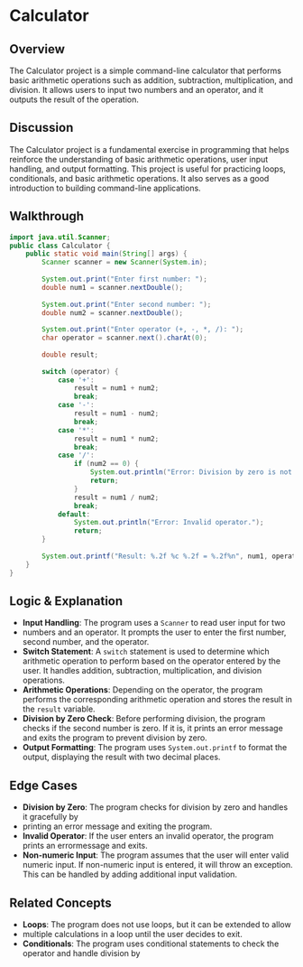 # Calculator
## Overview
The Calculator project is a simple command-line calculator that performs basic arithmetic operations such as addition, subtraction, multiplication, and division. It allows users to input two numbers and an operator, and it outputs the result of the operation.
## Discussion
The Calculator project is a fundamental exercise in programming that helps reinforce the understanding of basic arithmetic operations, user input handling, and output formatting. This project is useful for practicing loops, conditionals, and basic arithmetic operations. It also serves as a good introduction to building command-line applications.
## Walkthrough
```java
import java.util.Scanner;
public class Calculator {
    public static void main(String[] args) {
        Scanner scanner = new Scanner(System.in);
        
        System.out.print("Enter first number: ");
        double num1 = scanner.nextDouble();
        
        System.out.print("Enter second number: ");
        double num2 = scanner.nextDouble();
        
        System.out.print("Enter operator (+, -, *, /): ");
        char operator = scanner.next().charAt(0);
        
        double result;
        
        switch (operator) {
            case '+':
                result = num1 + num2;
                break;
            case '-':
                result = num1 - num2;
                break;
            case '*':
                result = num1 * num2;
                break;
            case '/':
                if (num2 == 0) {
                    System.out.println("Error: Division by zero is not allowed.");
                    return;
                }
                result = num1 / num2;
                break;
            default:
                System.out.println("Error: Invalid operator.");
                return;
        }
        
        System.out.printf("Result: %.2f %c %.2f = %.2f%n", num1, operator, num2, result);
    }
}
```
## Logic & Explanation
- **Input Handling**: The program uses a `Scanner` to read user input for two
- numbers and an operator. It prompts the user to enter the first number, second number, and the operator.
- **Switch Statement**: A `switch` statement is used to determine which arithmetic operation to
perform based on the operator entered by the user. It handles addition, subtraction, multiplication, and division operations.
- **Arithmetic Operations**: Depending on the operator, the program performs the corresponding arithmetic operation and stores the result in the `result` variable.
- **Division by Zero Check**: Before performing division, the program checks if the second number is zero. If it is, it prints an error message and exits the program to prevent division by zero.
- **Output Formatting**: The program uses `System.out.printf` to format the output, displaying the result with two decimal places.
## Edge Cases
- **Division by Zero**: The program checks for division by zero and handles it gracefully by
- printing an error message and exiting the program.
- **Invalid Operator**: If the user enters an invalid operator, the program prints an errormessage and exits.
- **Non-numeric Input**: The program assumes that the user will enter valid numeric input. If non-numeric input is entered, it will throw an exception. This can be handled by adding additional input validation.
## Related Concepts
- **Loops**: The program does not use loops, but it can be extended to allow
- multiple calculations in a loop until the user decides to exit.
- **Conditionals**: The program uses conditional statements to check the operator and handle division by
